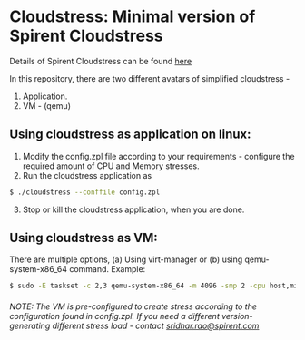 # Cloudstress: Minimal version of Spirent Cloudstress
Details of Spirent Cloudstress can be found [here](https://www.spirent.com/Products/Temeva/CloudStress)

In this repository, there are two different avatars of simplified cloudstress -
1. Application.
2. VM - (qemu)

## Using cloudstress as application on linux:
1. Modify the config.zpl file according to your requirements - configure the required amount of CPU and Memory stresses.
2. Run the cloudstress application as
```sh
$ ./cloudstress --conffile config.zpl
```
3. Stop or kill the cloudstress application, when you are done.

## Using cloudstress as VM:
There are multiple options, (a) Using virt-manager or (b) using qemu-system-x86_64 command. Example:
```sh
$ sudo -E taskset -c 2,3 qemu-system-x86_64 -m 4096 -smp 2 -cpu host,migratable=off -drive if=scsi,file=cloudstress.qemu -boot c --enable-kvm -monitor unix:/tmp/vm0monitor,server,nowait -nographic -vnc :4 -name NN0 -snapshot -net none -no-reboot -drive if=scsi,format=raw,file=fat:rw:/tmp/qemu0_share,snapshot=off
```
###### NOTE: The VM is pre-configured to create stress according to the configuration found in config.zpl. If you need a different version- generating different stress load - contact sridhar.rao@spirent.com
